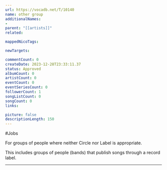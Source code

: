 ```yaml
---
url: https://vocadb.net/T/10140
name: other group
additionalNames: 
- 
parent: "[[artists]]"
related:

mappedNicoTags:

newTargets:

commentCount: 0
createDate: 2023-12-28T23:33:11.37
status: Approved
albumCount: 0
artistCount: 0
eventCount: 0
eventSeriesCount: 0
followerCount: 1
songListCount: 0
songCount: 0
links: 

picture: false
descriptionLength: 150
---
```


#Jobs

For groups of people where neither Circle nor Label is appropriate.

This includes groups of people (bands) that publish songs through a record label.

---

